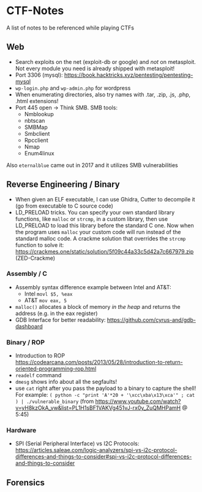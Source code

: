 # CTF-Notes
A list of notes to be referenced while playing CTFs

## Web
- Search exploits on the net (exploit-db or google) and *not* on metasploit. Not every module you need is already shipped with metasploit!
- Port 3306 (mysql): https://book.hacktricks.xyz/pentesting/pentesting-mysql 
- `wp-login.php` and `wp-admin.php` for wordpress
- When enumerating directories, also try names with .tar, .zip, .js, .php, .html extensions!
- Port 445 open -> Think SMB. SMB tools:
    - Nmblookup
    - nbtscan
    - SMBMap
    - Smbclient
    - Rpcclient
    - Nmap
    - Enum4linux
    
Also `eternalblue` came out in 2017 and it utilizes SMB vulnerabilities


## Reverse Engineering / Binary
- When given an ELF executable, I can use Ghidra, Cutter to decompile it (go from executable to C source code)
- LD_PRELOAD tricks. You can specify your own standard library functions, like `malloc` or `strcmp`, in a custom library, then use LD_PRELOAD to load this library before the standard C one. Now when the program uses `malloc` your custom code will run instead of the standard malloc code. A crackme solution that overrides the `strcmp` function to solve it: https://crackmes.one/static/solution/5f09c44a33c5d42a7c667979.zip (ZED-Crackme)

### Assembly / C
- Assembly syntax difference example between Intel and AT&T:
    - Intel `movl $5, %eax`
    - AT&T `mov eax, 5`
- `malloc()` allocates a block of memory *in the heap* and returns the address (e.g. in the eax register)
- GDB Interface for better readability: https://github.com/cyrus-and/gdb-dashboard

### Binary / ROP
- Introduction to ROP https://codearcana.com/posts/2013/05/28/introduction-to-return-oriented-programming-rop.html
- `readelf` command
- `dmesg` shows info about all the segfaults!
- use `cat` right after you pass the payload to a binary to capture the shell! For example: `( python -c "print 'A'*20 + '\xcc\xba\x13\xca'" ; cat ) | ./vulnerable_binary` (from https://www.youtube.com/watch?v=yH8kzOkA_vw&list=PL1H1sBF1VAKVg451vJ-rx0y_ZuQMHPamH @ 5:45)

### Hardware
- SPI (Serial Peripheral Interface) vs I2C Protocols: https://articles.saleae.com/logic-analyzers/spi-vs-i2c-protocol-differences-and-things-to-consider#spi-vs-i2c-protocol-differences-and-things-to-consider

## Forensics
